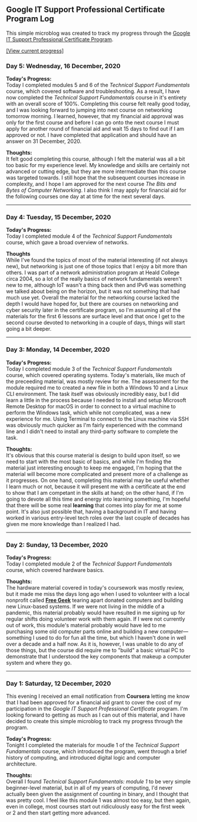 ## Google IT Support Professional Certificate Program Log
This simple microblog was created to track my progress through the [Google IT Support Professional Certificate Program](https://grow.google/programs/it-support/). 

[[View current progress]](/it-support-pro-certificate-progress.md/) 

### Day 5: Wednesday, 16 December, 2020
**Today's Progress:**  
Today I completed modules 5 and 6 of the *Technical Support Fundamentals* course, which covered software and troubleshooting. As a result, I have now completed the *Technical Support Fundamentals* course in it's entirety with an overall score of 100%. Completing this course felt really good today, and I was looking forward to jumping into next course on networking tomorrow morning. I learned, however, that my financial aid approval was only for the first course and before I can go onto the next course I must apply for another round of financial aid and wait 15 days to find out if I am approved or not. I have completed that application and should have an answer on 31 December, 2020.

**Thoughts:**  
It felt good completing this course, although I felt the material was all a bit too basic for my experience level. My knowledge and skills are certainly not advanced or cutting edge, but they are more intermediate than this course was targeted towards. I still hope that the subsequent courses increase in complexity, and I hope I am approved for the next course *The Bits and Bytes of Computer Networking*. I also think I may apply for financial aid for the following courses one day at at time for the next several days.

---
### Day 4: Tuesday, 15 December, 2020
**Today's Progress:**  
Today I completed module 4 of the *Technical Support Fundamentals* course, which gave a broad overview of networks. 

**Thoughts**  
While I've found the topics of most of the material interesting (if not always new), but networking is just one of those topics that I enjoy a bit more than others. I was part of a network administration program at Heald College circa 2004, so a lot of the really basics of network fundamentals weren't new to me, although IoT wasn't a thing back then and IPv6 was something we talked about being on the horizon, but it was not something that had much use yet. Overall the material for the networking course lacked the depth I would have hoped for, but there are courses on networking and cyber security later in the certificate program, so I'm assuming all of the materials for the first 6 lessons are surface level and that once I get to the second course devoted to networking in a couple of days, things will start going a bit deeper.

---
### Day 3: Monday, 14 December, 2020
**Today's Progress:**  
Today I completed module 3 of the *Technical Support Fundamentals* course, which covered operating systems. Today's materials, like much of the preceeding material, was mostly review for me. The assessment for the module required me to created a new file in both a Windows 10 and a Linux CLI environment. The task itself was obviously incredibly easy, but I did learn a little in the process because I needed to install and setup Microsoft Remote Desktop for macOS in order to connect to a virtual machine to perform the Windows task, which while not complicated, was a new experience for me. Using Terminal to connect to the Linux machine via SSH was obviously much quicker as I'm fairly experienced with the command line and I didn't need to install any third-party software to complete the task.

**Thoughts:**  
It's obvious that this course material is design to build upon itself, so we need to start with the most basic of basics, and while I'm finding the material just interesting enough to keep me engaged, I'm hoping that the material will become more complicated and present more of a challenge as it progresses. On one hand, completing this material may be useful whether I learn much or not, because it will present me with a certificate at the end to show that I am competant in the skills at hand; on the other hand, if I'm going to devote all this time and energy into learning something, I'm hopeful that there will be some real **learning** that comes into play for me at some point. It's also just possible that, having a background in IT and having worked in various entry-level tech roles over the last couple of decades has given me more knowledge than I realized I had.

---
### Day 2: Sunday, 13 December, 2020
**Today's Progress:**  
Today I completed module 2 of the *Technical Support Fundamentals* course, which covered hardware basics.

**Thoughts:**  
The hardware material covered in today's coursework was mostly review, but it made me miss the days long ago when I used to volunteer with a local nonprofit called **[Free Geek](https://freegeek.org)** tearing apart donated computers and building new Linux-based systems. If we were not living in the middle of a pandemic, this material probably would have resulted in me signing up for regular shifts doing volunteer work with them again. If I were not currently out of work, this module's material probably would have led to me purchasing some old computer parts online and building a new computer—something I used to do for fun all the time, but which I haven't done in well over a decade and a half now. As it is, however, I was unable to do any of those things, but the course did require me to "build" a basic virtual PC to demonstrate that I understood the key components that makeup a computer system and where they go.

---
### Day 1: Saturday, 12 December, 2020
This evening I received an email notification from **Coursera** letting me know that I had been approved for a financial aid grant to cover the cost of my participation in the *Google IT Support Professional Certificate* program. I'm looking forward to getting as much as I can out of this material, and I have decided to create this simple microblog to track my progress through the program.

**Today's Progress:**  
Tonight I completed the materials for moudle 1 of the *Technical Support Fundamentals* course, which introduced the program, went through a brief history of computing, and introduced digital logic and computer architecture.

**Thoughts:**  
Overall I found *Technical Support Fundamentals: module 1* to be very simple beginner-level material, but in all of my years of computing, I'd never actually been given the assignment of counting in binary, and I thought that was pretty cool. I feel like this module 1 was almost too easy, but then again, even in college, most courses start out ridiculously easy for the first week or 2 and then start getting more advanced.
